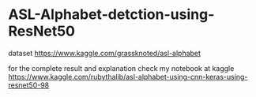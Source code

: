 # ASL-Alphabet-detction-using-ResNet50
dataset https://www.kaggle.com/grassknoted/asl-alphabet

for the complete result and explanation check my notebook at kaggle 
https://www.kaggle.com/rubythalib/asl-alphabet-using-cnn-keras-using-resnet50-98
